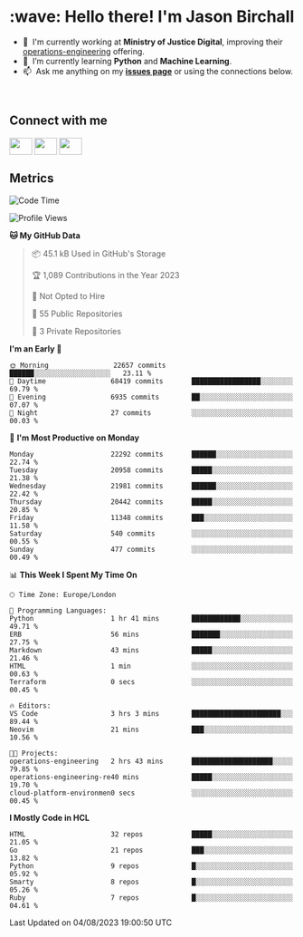 <h1 align="left" id="jason-title">:wave: Hello there! I'm Jason Birchall</h1>

- :office: &nbsp;I'm currently working at **Ministry of Justice Digital**, improving their [operations-engineering](https://github.com/ministryofjustice/operations-engineering) offering.
- :seedling: &nbsp;I’m currently learning **Python** and **Machine Learning**.
- :mailbox: &nbsp;Ask me anything on my **[issues page]** or using the connections below.


<br>

<h2>Connect with me</h2>
<p>
<a href="https://twitter.com/jsonBirchall" target="blank"><img align="center" src="https://cdn.jsdelivr.net/npm/simple-icons@3.0.1/icons/twitter.svg" alt="" height="30" width="40" /></a>
<a href="https://keybase.io/json0" target="blank"><img align="center" src="https://cdn.jsdelivr.net/npm/simple-icons@3.0.1/icons/keybase.svg" alt="" height="30" width="40" /></a>
<a href="https://www.reddit.com/user/kakorate" target="blank"><img align="center" src="https://cdn.jsdelivr.net/npm/simple-icons@3.0.1/icons/reddit.svg" alt="" height="30" width="40" /></a>
</p>

<h2>Metrics</h2>

<!--START_SECTION:waka-->
![Code Time](http://img.shields.io/badge/Code%20Time-1%2C155%20hrs%2030%20mins-blue)

![Profile Views](http://img.shields.io/badge/Profile%20Views-6-blue)

**🐱 My GitHub Data** 

> 📦 45.1 kB Used in GitHub's Storage 
 > 
> 🏆 1,089 Contributions in the Year 2023
 > 
> 🚫 Not Opted to Hire
 > 
> 📜 55 Public Repositories 
 > 
> 🔑 3 Private Repositories 
 > 
**I'm an Early 🐤** 

```text
🌞 Morning                22657 commits       ██████░░░░░░░░░░░░░░░░░░░   23.11 % 
🌆 Daytime                68419 commits       █████████████████░░░░░░░░   69.79 % 
🌃 Evening                6935 commits        ██░░░░░░░░░░░░░░░░░░░░░░░   07.07 % 
🌙 Night                  27 commits          ░░░░░░░░░░░░░░░░░░░░░░░░░   00.03 % 
```
📅 **I'm Most Productive on Monday** 

```text
Monday                   22292 commits       ██████░░░░░░░░░░░░░░░░░░░   22.74 % 
Tuesday                  20958 commits       █████░░░░░░░░░░░░░░░░░░░░   21.38 % 
Wednesday                21981 commits       ██████░░░░░░░░░░░░░░░░░░░   22.42 % 
Thursday                 20442 commits       █████░░░░░░░░░░░░░░░░░░░░   20.85 % 
Friday                   11348 commits       ███░░░░░░░░░░░░░░░░░░░░░░   11.58 % 
Saturday                 540 commits         ░░░░░░░░░░░░░░░░░░░░░░░░░   00.55 % 
Sunday                   477 commits         ░░░░░░░░░░░░░░░░░░░░░░░░░   00.49 % 
```


📊 **This Week I Spent My Time On** 

```text
🕑︎ Time Zone: Europe/London

💬 Programming Languages: 
Python                   1 hr 41 mins        ████████████░░░░░░░░░░░░░   49.71 % 
ERB                      56 mins             ███████░░░░░░░░░░░░░░░░░░   27.75 % 
Markdown                 43 mins             █████░░░░░░░░░░░░░░░░░░░░   21.46 % 
HTML                     1 min               ░░░░░░░░░░░░░░░░░░░░░░░░░   00.63 % 
Terraform                0 secs              ░░░░░░░░░░░░░░░░░░░░░░░░░   00.45 % 

🔥 Editors: 
VS Code                  3 hrs 3 mins        ██████████████████████░░░   89.44 % 
Neovim                   21 mins             ███░░░░░░░░░░░░░░░░░░░░░░   10.56 % 

🐱‍💻 Projects: 
operations-engineering   2 hrs 43 mins       ████████████████████░░░░░   79.85 % 
operations-engineering-re40 mins             █████░░░░░░░░░░░░░░░░░░░░   19.70 % 
cloud-platform-environmen0 secs              ░░░░░░░░░░░░░░░░░░░░░░░░░   00.45 % 
```

**I Mostly Code in HCL** 

```text
HTML                     32 repos            █████░░░░░░░░░░░░░░░░░░░░   21.05 % 
Go                       21 repos            ███░░░░░░░░░░░░░░░░░░░░░░   13.82 % 
Python                   9 repos             █░░░░░░░░░░░░░░░░░░░░░░░░   05.92 % 
Smarty                   8 repos             █░░░░░░░░░░░░░░░░░░░░░░░░   05.26 % 
Ruby                     7 repos             █░░░░░░░░░░░░░░░░░░░░░░░░   04.61 % 
```




 Last Updated on 04/08/2023 19:00:50 UTC
<!--END_SECTION:waka-->

<!-- links -->

[issues page]: https://github.com/jasonBirchall/jasonBirchall/issues "jasonBirchall/issues"
